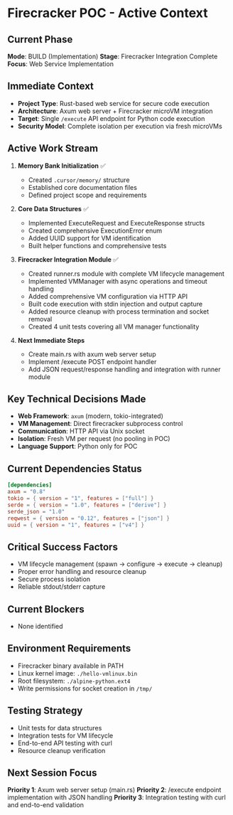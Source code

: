 # Firecracker POC - Active Context

## Current Phase
**Mode**: BUILD (Implementation)
**Stage**: Firecracker Integration Complete
**Focus**: Web Service Implementation

## Immediate Context
- **Project Type**: Rust-based web service for secure code execution
- **Architecture**: Axum web server + Firecracker microVM integration
- **Target**: Single `/execute` API endpoint for Python code execution
- **Security Model**: Complete isolation per execution via fresh microVMs

## Active Work Stream
1. **Memory Bank Initialization** ✅
   - Created `.cursor/memory/` structure
   - Established core documentation files
   - Defined project scope and requirements

2. **Core Data Structures** ✅
   - Implemented ExecuteRequest and ExecuteResponse structs
   - Created comprehensive ExecutionError enum
   - Added UUID support for VM identification
   - Built helper functions and comprehensive tests

3. **Firecracker Integration Module** ✅
   - Created runner.rs module with complete VM lifecycle management
   - Implemented VMManager with async operations and timeout handling
   - Added comprehensive VM configuration via HTTP API
   - Built code execution with stdin injection and output capture
   - Added resource cleanup with process termination and socket removal
   - Created 4 unit tests covering all VM manager functionality

4. **Next Immediate Steps**
   - Create main.rs with axum web server setup
   - Implement /execute POST endpoint handler
   - Add JSON request/response handling and integration with runner module

## Key Technical Decisions Made
- **Web Framework**: `axum` (modern, tokio-integrated)
- **VM Management**: Direct firecracker subprocess control
- **Communication**: HTTP API via Unix socket
- **Isolation**: Fresh VM per request (no pooling in POC)
- **Language Support**: Python only for POC

## Current Dependencies Status
```toml
[dependencies]
axum = "0.8"
tokio = { version = "1", features = ["full"] }
serde = { version = "1.0", features = ["derive"] }
serde_json = "1.0"
reqwest = { version = "0.12", features = ["json"] }
uuid = { version = "1", features = ["v4"] }
```

## Critical Success Factors
- VM lifecycle management (spawn → configure → execute → cleanup)
- Proper error handling and resource cleanup
- Secure process isolation
- Reliable stdout/stderr capture

## Current Blockers
- None identified

## Environment Requirements
- Firecracker binary available in PATH
- Linux kernel image: `./hello-vmlinux.bin`
- Root filesystem: `./alpine-python.ext4`
- Write permissions for socket creation in `/tmp/`

## Testing Strategy
- Unit tests for data structures
- Integration tests for VM lifecycle
- End-to-end API testing with curl
- Resource cleanup verification

## Next Session Focus
**Priority 1**: Axum web server setup (main.rs)
**Priority 2**: /execute endpoint implementation with JSON handling
**Priority 3**: Integration testing with curl and end-to-end validation
